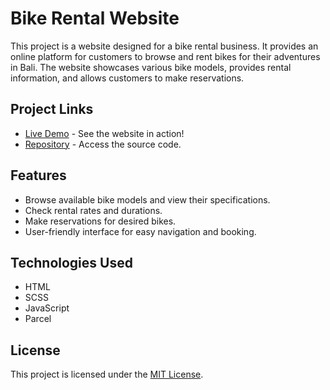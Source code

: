 # Bike Rental Website

This project is a website designed for a bike rental business. It provides an online platform for customers to browse and rent bikes for their adventures in Bali. The website showcases various bike models, provides rental information, and allows customers to make reservations.

## Project Links

- [Live Demo](https://yudhirentalmotor.com) - See the website in action!
- [Repository](https://github.com/Wijayaac/yudhi-rental) - Access the source code.

## Features

- Browse available bike models and view their specifications.
- Check rental rates and durations.
- Make reservations for desired bikes.
- User-friendly interface for easy navigation and booking.

## Technologies Used

- HTML
- SCSS
- JavaScript
- Parcel

## License

This project is licensed under the [MIT License](https://opensource.org/licenses/MIT).

